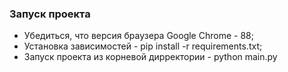 ### Запуск проекта

- Убедиться, что версия браузера Google Chrome - 88;
- Установка зависимостей - pip install -r requirements.txt;
- Запуск проекта из корневой дирректории - python main.py